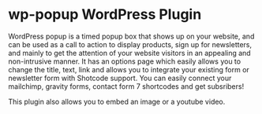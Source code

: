 wp-popup WordPress Plugin
========

WordPress popup is a timed popup box that shows up on your website, and can be used as a call to action to display products, sign up for newsletters, and mainly to get the attention of your website visitors in an appealing and non-intrusive manner. It has an options page which easily allows you to change the title, text, link and allows you to integrate your existing form or newsletter form with Shotcode support. You can easily connect your mailchimp, gravity forms, contact form 7 shortcodes and get subsribers!

This plugin also allows you to embed an image or a youtube video.
